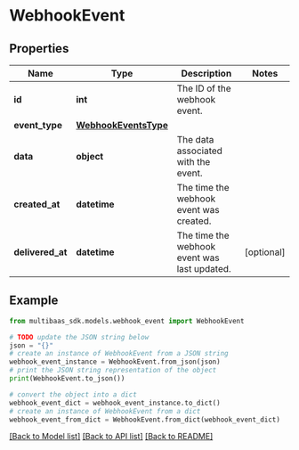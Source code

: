 # WebhookEvent


## Properties

Name | Type | Description | Notes
------------ | ------------- | ------------- | -------------
**id** | **int** | The ID of the webhook event. | 
**event_type** | [**WebhookEventsType**](WebhookEventsType.md) |  | 
**data** | **object** | The data associated with the event. | 
**created_at** | **datetime** | The time the webhook event was created. | 
**delivered_at** | **datetime** | The time the webhook event was last updated. | [optional] 

## Example

```python
from multibaas_sdk.models.webhook_event import WebhookEvent

# TODO update the JSON string below
json = "{}"
# create an instance of WebhookEvent from a JSON string
webhook_event_instance = WebhookEvent.from_json(json)
# print the JSON string representation of the object
print(WebhookEvent.to_json())

# convert the object into a dict
webhook_event_dict = webhook_event_instance.to_dict()
# create an instance of WebhookEvent from a dict
webhook_event_from_dict = WebhookEvent.from_dict(webhook_event_dict)
```
[[Back to Model list]](../README.md#documentation-for-models) [[Back to API list]](../README.md#documentation-for-api-endpoints) [[Back to README]](../README.md)


